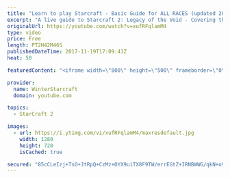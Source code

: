 ```yaml
---
title: "Learn to play Starcraft - Basic Guide for ALL RACES (updated 2017)"
excerpt: "A live guide to Starcraft 2: Legacy of the Void - Covering the basics and build orders for all of the races, and covering the important decisions to be made early in the game.  Not a step by step guide but a demonstration once you have the very basics of the units and races!"
originalUrl: https://youtube.com/watch?v=xufRFqlamM4
type: video
price: Free
length: PT2H42M46S
publishedDateTime: 2017-11-19T17:09:41Z
heat: 50

featuredContent: "<iframe width=\"800\" height=\"500\" frameborder=\"0\" src=\"https://www.youtube.com/embed/xufRFqlamM4\" allow=\"accelerometer; autoplay; encrypted-media; gyroscope; picture-in-picture\" allowfullscreen></iframe>"

provider:
  name: WinterStarcraft
  domain: youtube.com

topics:
  - StarCraft 2

images:
  - url: https://i.ytimg.com/vi/xufRFqlamM4/maxresdefault.jpg
    width: 1280
    height: 720
    isCached: true

secured: "85cCLeIzj+TsO+JtRpQ+CzMz+OYX9uiTX8F9TW/errEGtZ+IRNBWWG/qkN+o9D4g6tEI4mRWmAv5YcpT39ebJqIGEJ4n7s9KtuCyhILaflEMMIWfJFpxP36A/1BmzVH1gnRwX0cR6uGBrjjMviDYxq5wXDBPqUTNkzLLyWwQZTXxEY8H1aBvknlXq1hqc9N3chZo50lYA7ig99zwfmN7thLI9xzzdTrJuC+zm5cjamO8j9JmS4o1QQF38v0DD7UgK5YZfHc+U4EWXSngkNhRUrRtQtaBwiK2vBbsM3rjcVaPK1GNYtbGG3J1CdTSMD2MJhNCXwDyn7cuEsRMMbTs3/UIOHmVf60truAHfjZ0gK5HjU2Ai4gLiosJIE70s24TK7m7d1xWtXXdUp/zCSuBOyac0CuFiZO3Rhtff8Kxkv4IhLYMzy4IWQyGOtNUSvWP;qqWcuS6rizrAoscQU910nw=="
---
```


